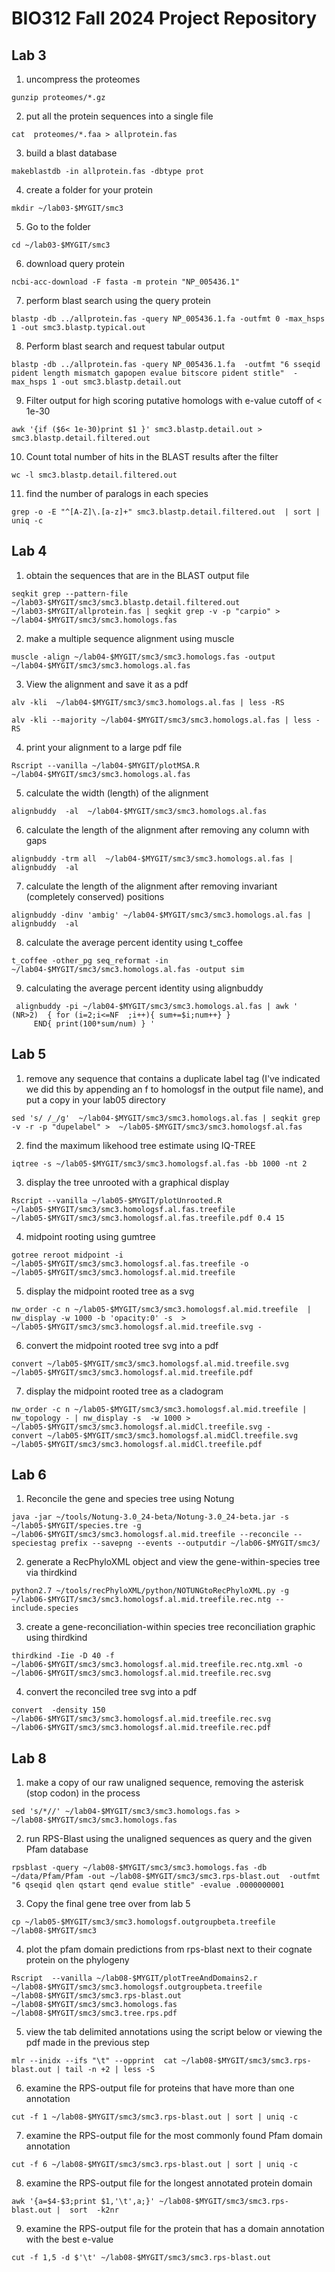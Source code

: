 # BIO312 Fall 2024 Project Repository

## Lab 3

1. uncompress the proteomes
```
gunzip proteomes/*.gz
```
2. put all the protein sequences into a single file
```
cat  proteomes/*.faa > allprotein.fas
```
3. build a blast database
```
makeblastdb -in allprotein.fas -dbtype prot
```
4. create a folder for your protein
```
mkdir ~/lab03-$MYGIT/smc3
```
5. Go to the folder
```
cd ~/lab03-$MYGIT/smc3
```
6. download query protein
```
ncbi-acc-download -F fasta -m protein "NP_005436.1"
```
7. perform blast search using the query protein
```
blastp -db ../allprotein.fas -query NP_005436.1.fa -outfmt 0 -max_hsps 1 -out smc3.blastp.typical.out
```
8. Perform blast search and request tabular output
```
blastp -db ../allprotein.fas -query NP_005436.1.fa  -outfmt "6 sseqid pident length mismatch gapopen evalue bitscore pident stitle"  -max_hsps 1 -out smc3.blastp.detail.out
```
9. Filter output for high scoring putative homologs with e-value cutoff of < 1e-30
```
awk '{if ($6< 1e-30)print $1 }' smc3.blastp.detail.out > smc3.blastp.detail.filtered.out
```
10. Count total number of hits in the BLAST results after the filter
```
wc -l smc3.blastp.detail.filtered.out
```
11. find the number of paralogs in each species
```
grep -o -E "^[A-Z]\.[a-z]+" smc3.blastp.detail.filtered.out  | sort | uniq -c
```

## Lab 4

1. obtain the sequences that are in the BLAST output file
```
seqkit grep --pattern-file ~/lab03-$MYGIT/smc3/smc3.blastp.detail.filtered.out ~/lab03-$MYGIT/allprotein.fas | seqkit grep -v -p "carpio" > ~/lab04-$MYGIT/smc3/smc3.homologs.fas
```
2. make a multiple sequence alignment using muscle
```
muscle -align ~/lab04-$MYGIT/smc3/smc3.homologs.fas -output ~/lab04-$MYGIT/smc3/smc3.homologs.al.fas
```
3. View the alignment and save it as a pdf
```
alv -kli  ~/lab04-$MYGIT/smc3/smc3.homologs.al.fas | less -RS
```
```
alv -kli --majority ~/lab04-$MYGIT/smc3/smc3.homologs.al.fas | less -RS
```
4. print your alignment to a large pdf file
```
Rscript --vanilla ~/lab04-$MYGIT/plotMSA.R  ~/lab04-$MYGIT/smc3/smc3.homologs.al.fas
```
5. calculate the width (length) of the alignment
```
alignbuddy  -al  ~/lab04-$MYGIT/smc3/smc3.homologs.al.fas
```
6. calculate the length of the alignment after removing any column with gaps
```
alignbuddy -trm all  ~/lab04-$MYGIT/smc3/smc3.homologs.al.fas | alignbuddy  -al
```
7. calculate the length of the alignment after removing invariant (completely conserved) positions
```
alignbuddy -dinv 'ambig' ~/lab04-$MYGIT/smc3/smc3.homologs.al.fas | alignbuddy  -al
```
8. calculate the average percent identity using t_coffee
```
t_coffee -other_pg seq_reformat -in ~/lab04-$MYGIT/smc3/smc3.homologs.al.fas -output sim
```
9. calculating the average percent identity using alignbuddy
```
 alignbuddy -pi ~/lab04-$MYGIT/smc3/smc3.homologs.al.fas | awk ' (NR>2)  { for (i=2;i<=NF  ;i++){ sum+=$i;num++} }
     END{ print(100*sum/num) } '
```

## Lab 5

1. remove any sequence that contains a duplicate label tag (I've indicated we did this by appending an f to homologsf in the output file name), and put a copy in your lab05 directory
```
sed 's/ /_/g'  ~/lab04-$MYGIT/smc3/smc3.homologs.al.fas | seqkit grep -v -r -p "dupelabel" >  ~/lab05-$MYGIT/smc3/smc3.homologsf.al.fas
```
2. find the maximum likehood tree estimate using IQ-TREE
```
iqtree -s ~/lab05-$MYGIT/smc3/smc3.homologsf.al.fas -bb 1000 -nt 2 
```
3. display the tree unrooted with a graphical display
```
Rscript --vanilla ~/lab05-$MYGIT/plotUnrooted.R  ~/lab05-$MYGIT/smc3/smc3.homologsf.al.fas.treefile ~/lab05-$MYGIT/smc3/smc3.homologsf.al.fas.treefile.pdf 0.4 15
```
4. midpoint rooting using gumtree
```
gotree reroot midpoint -i ~/lab05-$MYGIT/smc3/smc3.homologsf.al.fas.treefile -o ~/lab05-$MYGIT/smc3/smc3.homologsf.al.mid.treefile
```
5. display the midpoint rooted tree as a svg
```
nw_order -c n ~/lab05-$MYGIT/smc3/smc3.homologsf.al.mid.treefile  | nw_display -w 1000 -b 'opacity:0' -s  >  ~/lab05-$MYGIT/smc3/smc3.homologsf.al.mid.treefile.svg -
```
6. convert the midpoint rooted tree svg into a pdf
```
convert ~/lab05-$MYGIT/smc3/smc3.homologsf.al.mid.treefile.svg  ~/lab05-$MYGIT/smc3/smc3.homologsf.al.mid.treefile.pdf
```
7. display the midpoint rooted tree as a cladogram
```
nw_order -c n ~/lab05-$MYGIT/smc3/smc3.homologsf.al.mid.treefile | nw_topology - | nw_display -s  -w 1000 > ~/lab05-$MYGIT/smc3/smc3.homologsf.al.midCl.treefile.svg -
convert ~/lab05-$MYGIT/smc3/smc3.homologsf.al.midCl.treefile.svg ~/lab05-$MYGIT/smc3/smc3.homologsf.al.midCl.treefile.pdf
```

## Lab 6

1. Reconcile the gene and species tree using Notung
```
java -jar ~/tools/Notung-3.0_24-beta/Notung-3.0_24-beta.jar -s ~/lab05-$MYGIT/species.tre -g ~/lab06-$MYGIT/smc3/smc3.homologsf.al.mid.treefile --reconcile --speciestag prefix --savepng --events --outputdir ~/lab06-$MYGIT/smc3/
```
2. generate a RecPhyloXML object and view the gene-within-species tree via thirdkind
```
python2.7 ~/tools/recPhyloXML/python/NOTUNGtoRecPhyloXML.py -g ~/lab06-$MYGIT/smc3/smc3.homologsf.al.mid.treefile.rec.ntg --include.species
```
3. create a gene-reconciliation-within species tree reconciliation graphic using thirdkind
```
thirdkind -Iie -D 40 -f ~/lab06-$MYGIT/smc3/smc3.homologsf.al.mid.treefile.rec.ntg.xml -o  ~/lab06-$MYGIT/smc3/smc3.homologsf.al.mid.treefile.rec.svg
```
4. convert the reconciled tree svg into a pdf
```
convert  -density 150 ~/lab06-$MYGIT/smc3/smc3.homologsf.al.mid.treefile.rec.svg ~/lab06-$MYGIT/smc3/smc3.homologsf.al.mid.treefile.rec.pdf
```

## Lab 8

1. make a copy of our raw unaligned sequence, removing the asterisk (stop codon) in the process
```
sed 's/*//' ~/lab04-$MYGIT/smc3/smc3.homologs.fas > ~/lab08-$MYGIT/smc3/smc3.homologs.fas
```
2. run RPS-Blast using the unaligned sequences as query and the given Pfam database
```
rpsblast -query ~/lab08-$MYGIT/smc3/smc3.homologs.fas -db ~/data/Pfam/Pfam -out ~/lab08-$MYGIT/smc3/smc3.rps-blast.out  -outfmt "6 qseqid qlen qstart qend evalue stitle" -evalue .0000000001
```
3. Copy the final gene tree over from lab 5
```
cp ~/lab05-$MYGIT/smc3/smc3.homologsf.outgroupbeta.treefile ~/lab08-$MYGIT/smc3
```
4. plot the pfam domain predictions from rps-blast next to their cognate protein on the phylogeny
```
Rscript  --vanilla ~/lab08-$MYGIT/plotTreeAndDomains2.r ~/lab08-$MYGIT/smc3/smc3.homologsf.outgroupbeta.treefile ~/lab08-$MYGIT/smc3/smc3.rps-blast.out ~/lab08-$MYGIT/smc3/smc3.homologs.fas ~/lab08-$MYGIT/smc3/smc3.tree.rps.pdf
```
5. view the tab delimited annotations using the script below or viewing the pdf made in the previous step
```
mlr --inidx --ifs "\t" --opprint  cat ~/lab08-$MYGIT/smc3/smc3.rps-blast.out | tail -n +2 | less -S
```
6. examine the RPS-output file for proteins that have more than one annotation
```
cut -f 1 ~/lab08-$MYGIT/smc3/smc3.rps-blast.out | sort | uniq -c
```
7. examine the RPS-output file for the most commonly found Pfam domain annotation
```
cut -f 6 ~/lab08-$MYGIT/smc3/smc3.rps-blast.out | sort | uniq -c
```
8. examine the RPS-output file for the longest annotated protein domain
```
awk '{a=$4-$3;print $1,'\t',a;}' ~/lab08-$MYGIT/smc3/smc3.rps-blast.out |  sort  -k2nr
```
9. examine the RPS-output file for the protein that has a domain annotation with the best e-value
```
cut -f 1,5 -d $'\t' ~/lab08-$MYGIT/smc3/smc3.rps-blast.out
```
